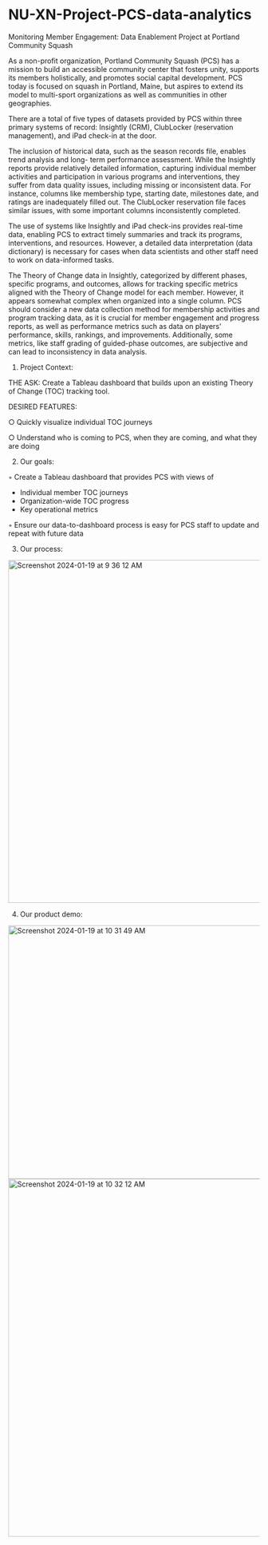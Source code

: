 # NU-XN-Project-PCS-data-analytics
Monitoring Member Engagement: Data Enablement Project at Portland Community Squash

As a non-profit organization, Portland Community Squash (PCS) has a mission to build an accessible community center that fosters unity, supports its members holistically, and promotes social capital development. PCS today is focused on squash in Portland, Maine, but aspires to extend its model to multi-sport organizations as well as communities in other geographies.

There are a total of five types of datasets provided by PCS within three primary systems of record: Insightly (CRM), ClubLocker (reservation management), and iPad check-in at the door.

The inclusion of historical data, such as the season records file, enables trend analysis and long- term performance assessment. While the Insightly reports provide relatively detailed information, capturing individual member activities and participation in various programs and interventions, they suffer from data quality issues, including missing or inconsistent data. For instance, columns like membership type, starting date, milestones date, and ratings are inadequately filled out. The ClubLocker reservation file faces similar issues, with some important columns inconsistently completed.

The use of systems like Insightly and iPad check-ins provides real-time data, enabling PCS to extract timely summaries and track its programs, interventions, and resources. However, a detailed data interpretation (data dictionary) is necessary for cases when data scientists and other staff need to work on data-informed tasks.

The Theory of Change data in Insightly, categorized by different phases, specific programs, and outcomes, allows for tracking specific metrics aligned with the Theory of Change model for each member. However, it appears somewhat complex when organized into a single column. PCS should consider a new data collection method for membership activities and program tracking data, as it is crucial for member engagement and progress reports, as well as performance metrics such as data on players' performance, skills, rankings, and improvements. Additionally, some metrics, like staff grading of guided-phase outcomes, are subjective and can lead to inconsistency in data analysis.

1. Project Context:
   
THE ASK: Create a Tableau dashboard that builds upon an existing Theory of Change (TOC) tracking tool.

DESIRED FEATURES:

○ Quickly visualize individual TOC journeys

○ Understand who is coming to PCS, when they are coming, and what they are doing

2. Our goals:

◦ Create a Tableau dashboard that provides PCS with views of

- Individual member TOC journeys
- Organization-wide TOC progress
-  Key operational metrics
  
◦ Ensure our data-to-dashboard process is easy for PCS staff to update and repeat with future data

3. Our process:

<img width="687" alt="Screenshot 2024-01-19 at 9 36 12 AM" src="https://github.com/janie140/NU-XN-Project-PCS-data-analytics/assets/121474131/fa894e94-468d-4a56-84e3-e3a6b5ada267">

4. Our product demo:

<img width="508" alt="Screenshot 2024-01-19 at 10 31 49 AM" src="https://github.com/janie140/NU-XN-Project-PCS-data-analytics/assets/121474131/8722d870-ae06-442b-9c7b-4f4ab4fbac40">

<img width="717" alt="Screenshot 2024-01-19 at 10 32 12 AM" src="https://github.com/janie140/NU-XN-Project-PCS-data-analytics/assets/121474131/cab4a161-a79c-49f9-ba3a-4742b5c8e4df">




